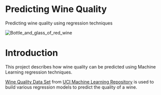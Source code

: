 # Predicting Wine Quality

Predicting wine quality using regression techniques

![Bottle_and_glass_of_red_wine](https://upload.wikimedia.org/wikipedia/commons/thumb/e/e7/Bottle_and_glass_of_red_wine.jpg/320px-Bottle_and_glass_of_red_wine.jpg)

# Introduction

This project describes how wine quality can be predicted using Machine Learning regression techniques. 

[Wine Quality Data Set](https://archive.ics.uci.edu/ml/datasets/wine+quality) from [UCI Machine Learning Repository](https://archive.ics.uci.edu/ml/index.php) is used to build various regression models to predict the quality of a wine.
